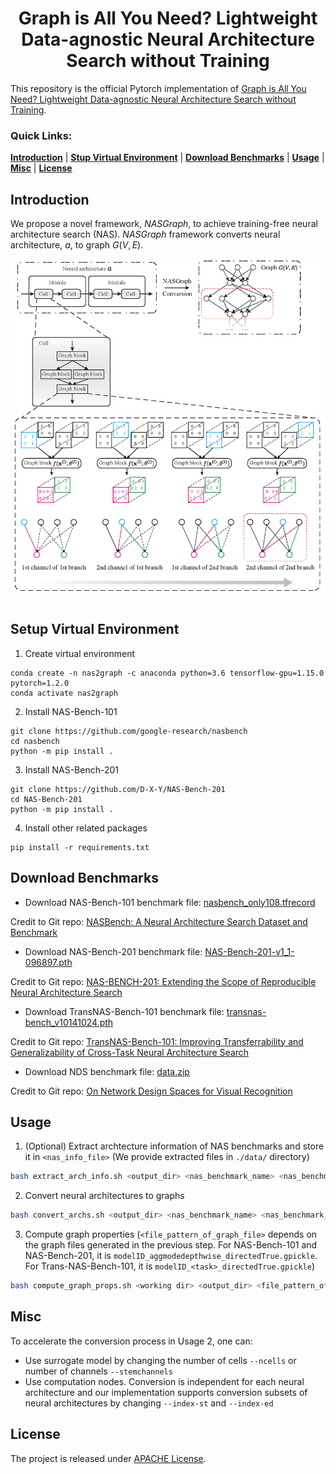 <h1  align="center" > Graph is All You Need? Lightweight Data-agnostic Neural Architecture Search without Training </h1>

This repository is the official Pytorch implementation of [Graph is All You Need? Lightweight Data-agnostic Neural Architecture Search without Training]().

<h3> Quick Links: </h3>

[**Introduction**](#introduction)
| [**Stup Virtual Environment**](#setup-virtual-environment)
| [**Download Benchmarks**](#download-benchmarks)
| [**Usage**](#usage)
| [**Misc**](#misc)
| [**License**](#license)

## Introduction

We propose a novel framework, *NASGraph*, to achieve training-free neural architecture search (NAS). *NASGraph* framework converts neural architecture, $a$, to graph $G(V, E)$. 
<div align="center">
  <img src="assets/illustrate_supernode_agg.png" width="700">
</div>
<br>

## Setup Virtual Environment

1. Create virtual environment
```
conda create -n nas2graph -c anaconda python=3.6 tensorflow-gpu=1.15.0 pytorch=1.2.0
conda activate nas2graph
```

2. Install NAS-Bench-101
```
git clone https://github.com/google-research/nasbench
cd nasbench
python -m pip install .
```

3. Install NAS-Bench-201
```
git clone https://github.com/D-X-Y/NAS-Bench-201
cd NAS-Bench-201
python -m pip install .
```

4. Install other related packages
```
pip install -r requirements.txt
```

## Download Benchmarks

- Download NAS-Bench-101 benchmark file: [nasbench_only108.tfrecord](https://storage.googleapis.com/nasbench/nasbench_only108.tfrecord)

Credit to Git repo: [NASBench: A Neural Architecture Search Dataset and Benchmark](https://github.com/google-research/nasbench)

- Download NAS-Bench-201 benchmark file: [NAS-Bench-201-v1_1-096897.pth](https://drive.google.com/open?id=16Y0UwGisiouVRxW-W5hEtbxmcHw_0hF_)

Credit to Git repo: [NAS-BENCH-201: Extending the Scope of Reproducible Neural Architecture Search](https://github.com/D-X-Y/NAS-Bench-201)

- Download TransNAS-Bench-101 benchmark file: [transnas-bench_v10141024.pth](https://drive.google.com/drive/folders/1HlLr2ihZX_ZuV3lJX_4i7q4w-ZBdhJ6o?usp=share_link)

Credit to Git repo: [ TransNAS-Bench-101: Improving Transferrability and Generalizability of Cross-Task Neural Architecture Search](https://github.com/yawen-d/TransNASBench)

- Download NDS benchmark file: [data.zip](https://dl.fbaipublicfiles.com/nds/data.zip)

Credit to Git repo: [On Network Design Spaces for Visual Recognition](https://github.com/facebookresearch/nds)

## Usage

1. (Optional) Extract archtecture information of NAS benchmarks and store it in `<nas_info_file>` (We provide extracted files in `./data/` directory)

```bash
bash extract_arch_info.sh <output_dir> <nas_benchmark_name> <nas_benchmark_file>
```

2. Convert neural architectures to graphs

```bash
bash convert_archs.sh <output_dir> <nas_benchmark_name> <nas_benchmark_file> <nas_info_file>
```

3. Compute graph properties (`<file_pattern_of_graph_file>` depends on the graph files generated in the previous step. For NAS-Bench-101 and NAS-Bench-201, it is `modelID_aggmodedepthwise_directedTrue.gpickle`. For Trans-NAS-Bench-101, it is `modelID_<task>_directedTrue.gpickle`)

```bash
bash compute_graph_props.sh <working dir> <output_dir> <file_pattern_of_graph_file> <nas_benchmark_name>
```


## Misc

To accelerate the conversion process in Usage 2, one can:

- Use surrogate model by changing the number of cells `--ncells` or number of channels `--stemchannels` 
- Use computation nodes. Conversion is independent for each neural architecture and our implementation supports conversion subsets of neural architectures by changing `--index-st` and `--index-ed` 


## License

The project is released under [APACHE License](LICENSE).

